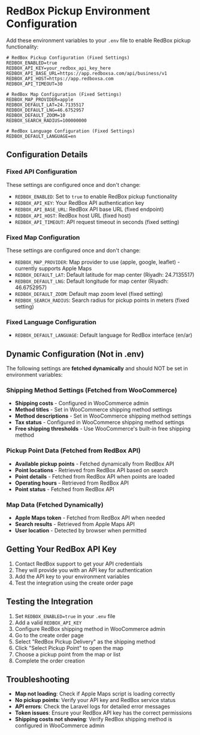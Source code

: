 # RedBox Pickup Environment Configuration

Add these environment variables to your `.env` file to enable RedBox pickup functionality:

```env
# RedBox Pickup Configuration (Fixed Settings)
REDBOX_ENABLED=true
REDBOX_API_KEY=your_redbox_api_key_here
REDBOX_API_BASE_URL=https://app.redboxsa.com/api/business/v1
REDBOX_API_HOST=https://app.redboxsa.com
REDBOX_API_TIMEOUT=30

# RedBox Map Configuration (Fixed Settings)
REDBOX_MAP_PROVIDER=apple
REDBOX_DEFAULT_LAT=24.7135517
REDBOX_DEFAULT_LNG=46.6752957
REDBOX_DEFAULT_ZOOM=10
REDBOX_SEARCH_RADIUS=100000000

# RedBox Language Configuration (Fixed Settings)
REDBOX_DEFAULT_LANGUAGE=en
```

## Configuration Details

### Fixed API Configuration
These settings are configured once and don't change:
- `REDBOX_ENABLED`: Set to `true` to enable RedBox pickup functionality
- `REDBOX_API_KEY`: Your RedBox API authentication key
- `REDBOX_API_BASE_URL`: RedBox API base URL (fixed endpoint)
- `REDBOX_API_HOST`: RedBox host URL (fixed host)
- `REDBOX_API_TIMEOUT`: API request timeout in seconds (fixed setting)

### Fixed Map Configuration
These settings are configured once and don't change:
- `REDBOX_MAP_PROVIDER`: Map provider to use (apple, google, leaflet) - currently supports Apple Maps
- `REDBOX_DEFAULT_LAT`: Default latitude for map center (Riyadh: 24.7135517)
- `REDBOX_DEFAULT_LNG`: Default longitude for map center (Riyadh: 46.6752957)
- `REDBOX_DEFAULT_ZOOM`: Default map zoom level (fixed setting)
- `REDBOX_SEARCH_RADIUS`: Search radius for pickup points in meters (fixed setting)

### Fixed Language Configuration
- `REDBOX_DEFAULT_LANGUAGE`: Default language for RedBox interface (en/ar)

## Dynamic Configuration (Not in .env)

The following settings are **fetched dynamically** and should NOT be set in environment variables:

### Shipping Method Settings (Fetched from WooCommerce)
- **Shipping costs** - Configured in WooCommerce admin
- **Method titles** - Set in WooCommerce shipping method settings
- **Method descriptions** - Set in WooCommerce shipping method settings
- **Tax status** - Configured in WooCommerce shipping method settings
- **Free shipping thresholds** - Use WooCommerce's built-in free shipping method

### Pickup Point Data (Fetched from RedBox API)
- **Available pickup points** - Fetched dynamically from RedBox API
- **Point locations** - Retrieved from RedBox API based on search
- **Point details** - Fetched from RedBox API when points are loaded
- **Operating hours** - Retrieved from RedBox API
- **Point status** - Fetched from RedBox API

### Map Data (Fetched Dynamically)
- **Apple Maps token** - Fetched from RedBox API when needed
- **Search results** - Retrieved from Apple Maps API
- **User location** - Detected by browser when permitted

## Getting Your RedBox API Key

1. Contact RedBox support to get your API credentials
2. They will provide you with an API key for authentication
3. Add the API key to your environment variables
4. Test the integration using the create order page

## Testing the Integration

1. Set `REDBOX_ENABLED=true` in your `.env` file
2. Add a valid `REDBOX_API_KEY`
3. Configure RedBox shipping method in WooCommerce admin
4. Go to the create order page
5. Select "RedBox Pickup Delivery" as the shipping method
6. Click "Select Pickup Point" to open the map
7. Choose a pickup point from the map or list
8. Complete the order creation

## Troubleshooting

- **Map not loading**: Check if Apple Maps script is loading correctly
- **No pickup points**: Verify your API key and RedBox service status
- **API errors**: Check the Laravel logs for detailed error messages
- **Token issues**: Ensure your RedBox API key has the correct permissions
- **Shipping costs not showing**: Verify RedBox shipping method is configured in WooCommerce admin 